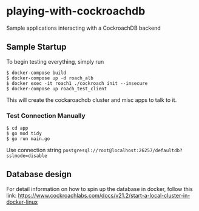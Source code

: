 # playing-with-cockroachdb
Sample applications interacting with a CockroachDB backend

## Sample Startup
To begin testing everything, simply run

```
$ docker-compose build
$ docker-compose up -d roach_alb
$ docker exec -it roach1 ./cockroach init --insecure
$ docker-compose up roach_test_client
```

This will create the cockaroachdb cluster and misc apps to talk to it.

### Test Connection Manually
```
$ cd app
$ go mod tidy
$ go run main.go
```

Use connection string `postgresql://root@localhost:26257/defaultdb?sslmode=disable`

## Database design
For detail information on how to spin up the database in docker, follow this link: https://www.cockroachlabs.com/docs/v21.2/start-a-local-cluster-in-docker-linux